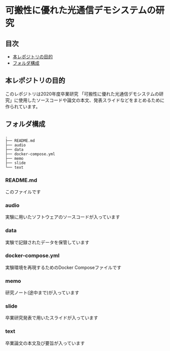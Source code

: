 # 可搬性に優れた光通信デモシステムの研究

## 目次

- [本レポジトリの目的](#本レポジトリの目的)
- [フォルダ構成](#フォルダ構成)

## 本レポジトリの目的

このレポジトリは2020年度卒業研究 「可搬性に優れた光通信デモシステムの研究」に使用したソースコードや論文の本文、発表スライドなどをまとめるために作られています。

## フォルダ構成

```
.
├── README.md
├── audio
├── data
├── docker-compose.yml
├── memo
├── slide
└── text
```

### README.md

このファイルです

### audio

実験に用いたソフトウェアのソースコードが入っています

### data

実験で記録されたデータを保管しています

### docker-compose.yml

実験環境を再現するためのDocker Composeファイルです

### memo

研究ノート(途中まで)が入っています

### slide

卒業研究発表で用いたスライドが入っています

### text

卒業論文の本文及び要旨が入っています
